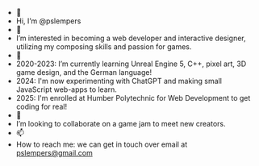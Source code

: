 - 👋 
- Hi, I’m @pslempers
- 👀
- I’m interested in becoming a web developer and interactive designer, utilizing my composing skills and passion for games.
- 🌱
- 2020-2023: I’m currently learning Unreal Engine 5, C++, pixel art, 3D game design, and the German language!
- 2024: I'm now experimenting with ChatGPT and making small JavaScript web-apps to learn.
- 2025: I'm enrolled at Humber Polytechnic for Web Development to get coding for real!
- 💞️
- I’m looking to collaborate on a game jam to meet new creators.
- 📫
- How to reach me: we can get in touch over email at pslempers@gmail.com

<!---
Pslempers/Pslempers is a ✨ special ✨ repository because its `README.md` (this file) appears on your GitHub profile.
You can click the Preview link to take a look at your changes.
--->
